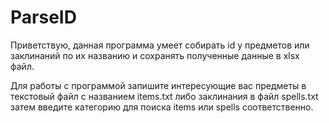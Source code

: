 # ParseID

Приветствую, данная программа умеет собирать id у предметов или заклинаний по их названию и сохранять полученные данные в xlsx файл.

Для работы с программой запишите интересующие вас предметы в текстовый файл с названием items.txt либо заклинания в файл spells.txt
затем введите категорию для поиска items или spells соответственно.
